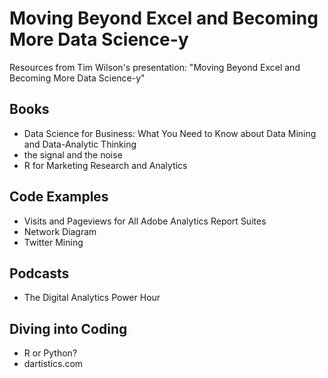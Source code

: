 # Moving Beyond Excel and Becoming More Data Science-y
Resources from Tim Wilson's presentation: "Moving Beyond Excel and Becoming More Data Science-y"


## Books

* Data Science for Business: What You Need to Know about Data Mining and Data-Analytic Thinking
* the signal and the noise
* R for Marketing Research and Analytics

## Code Examples

* Visits and Pageviews for All Adobe Analytics Report Suites
* Network Diagram
* Twitter Mining

## Podcasts

* The Digital Analytics Power Hour

## Diving into Coding

* R or Python?
* dartistics.com


